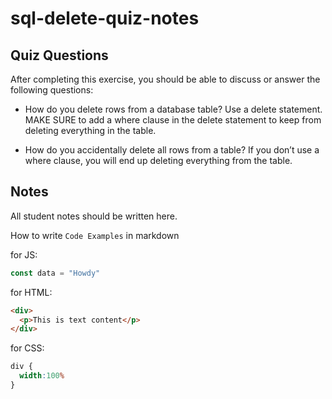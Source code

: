 # sql-delete-quiz-notes

## Quiz Questions

After completing this exercise, you should be able to discuss or answer the following questions:

- How do you delete rows from a database table?
 Use a delete statement.
 MAKE SURE to add a where clause in the delete statement to keep from deleting everything in the table.

- How do you accidentally delete all rows from a table?
 If you don’t use a where clause, you will end up deleting everything from the table.

## Notes

All student notes should be written here.


How to write `Code Examples` in markdown

for JS:
```javascript
const data = "Howdy"
```

for HTML:
```html
<div>
  <p>This is text content</p>
</div>
```

for CSS:
```css
div {
  width:100%
}
```
